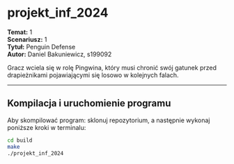 # projekt_inf_2024

**Temat:** 1  
**Scenariusz:** 1  
**Tytuł:** Penguin Defense  
**Autor:** Daniel Bakuniewicz, s199092  

Gracz wciela się w rolę Pingwina, który musi chronić swój gatunek przed drapieżnikami pojawiającymi się losowo w kolejnych falach.

---

## Kompilacja i uruchomienie programu

Aby skompilować program: sklonuj repozytorium, a następnie wykonaj poniższe kroki w terminalu:

```bash
cd build
make
./projekt_inf_2024
